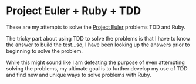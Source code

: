 # Project Euler + Ruby + TDD

These are my attempts to solve the [Project Euler](projecteuler.net) problems TDD and Ruby.

The tricky part about using TDD to solve the problems is that I have to know the answer to build the test...so, I have been looking up the answers prior to beginning to solve the problem.

While this might sound like I am defeating the purpose of even attempting solving the problems, my ultimate goal is to further develop my use of TDD and find new and unique ways to solve problems with Ruby.